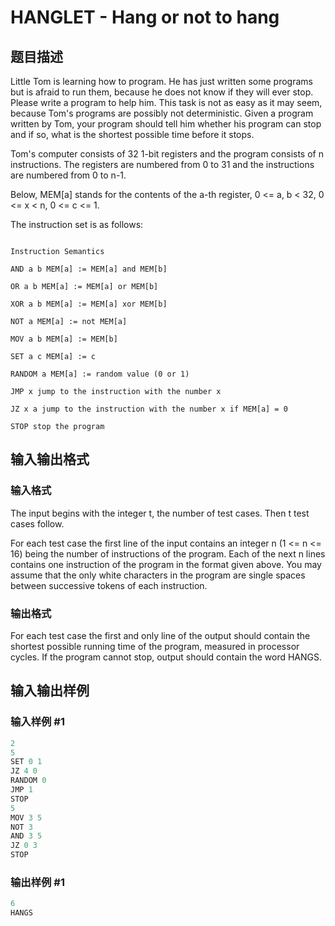 # HANGLET - Hang or not to hang

## 题目描述

 Little Tom is learning how to program. He has just written some programs but is afraid to run them, because he does not know if they will ever stop. Please write a program to help him. This task is not as easy as it may seem, because Tom's programs are possibly not deterministic. Given a program written by Tom, your program should tell him whether his program can stop and if so, what is the shortest possible time before it stops.

Tom's computer consists of 32 1-bit registers and the program consists of n instructions. The registers are numbered from 0 to 31 and the instructions are numbered from 0 to n-1.

Below, MEM\[a\] stands for the contents of the a-th register, 0 <= a, b < 32, 0 <= x < n, 0 <= c <= 1.

The instruction set is as follows:

```

Instruction Semantics

AND a b MEM[a] := MEM[a] and MEM[b]

OR a b MEM[a] := MEM[a] or MEM[b]

XOR a b MEM[a] := MEM[a] xor MEM[b]

NOT a MEM[a] := not MEM[a]

MOV a b MEM[a] := MEM[b]

SET a c MEM[a] := c

RANDOM a MEM[a] := random value (0 or 1)

JMP x jump to the instruction with the number x

JZ x a jump to the instruction with the number x if MEM[a] = 0

STOP stop the program

```

## 输入输出格式

### 输入格式

 The input begins with the integer t, the number of test cases. Then t test cases follow.

For each test case the first line of the input contains an integer n (1 <= n <= 16) being the number of instructions of the program. Each of the next n lines contains one instruction of the program in the format given above. You may assume that the only white characters in the program are single spaces between successive tokens of each instruction.

### 输出格式

 For each test case the first and only line of the output should contain the shortest possible running time of the program, measured in processor cycles. If the program cannot stop, output should contain the word HANGS.

## 输入输出样例

### 输入样例 #1

```cpp
2
5 
SET 0 1 
JZ 4 0 
RANDOM 0 
JMP 1 
STOP 
5 
MOV 3 5 
NOT 3 
AND 3 5 
JZ 0 3 
STOP
```


### 输出样例 #1

```cpp
6 
HANGS
```


